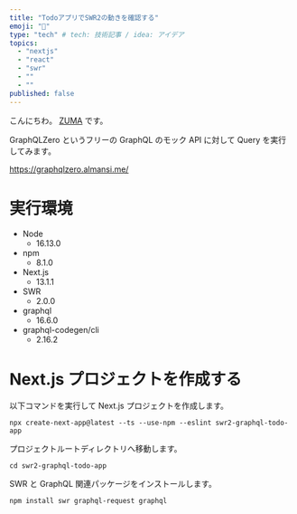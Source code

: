 ```yaml
---
title: "TodoアプリでSWR2の動きを確認する"
emoji: "🔧"
type: "tech" # tech: 技術記事 / idea: アイデア
topics:
  - "nextjs"
  - "react"
  - "swr"
  - ""
  - ""
published: false
---
```


こんにちわ。 [ZUMA](https://twitter.com/zuma_lab) です。

GraphQLZero というフリーの GraphQL のモック API に対して Query を実行してみます。

https://graphqlzero.almansi.me/

# 実行環境

- Node
  - 16.13.0
- npm
  - 8.1.0
- Next.js
  - 13.1.1
- SWR
  - 2.0.0
- graphql
  - 16.6.0
- graphql-codegen/cli
  - 2.16.2

# Next.js プロジェクトを作成する

以下コマンドを実行して Next.js プロジェクトを作成します。

```
npx create-next-app@latest --ts --use-npm --eslint swr2-graphql-todo-app
```

プロジェクトルートディレクトリへ移動します。

```
cd swr2-graphql-todo-app
```

SWR と GraphQL 関連パッケージをインストールします。

```
npm install swr graphql-request graphql
```
